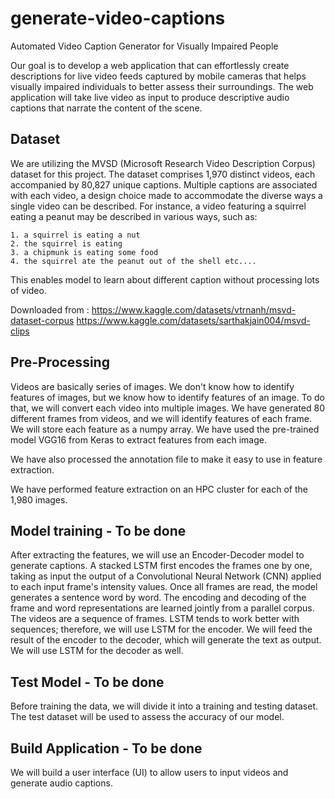 # generate-video-captions

Automated Video Caption Generator for Visually Impaired People

Our goal is to develop a web application that can effortlessly create descriptions for live video feeds captured by mobile cameras that helps visually impaired individuals to better assess their surroundings. The web application will take live video as input to produce descriptive audio captions that narrate the content of the scene.





## Dataset


We are utilizing the MVSD (Microsoft Research Video Description Corpus) dataset for this project. The dataset comprises 1,970 distinct videos, each accompanied by 80,827 unique captions. Multiple captions are associated with each video, a design choice made to accommodate the diverse ways a single video can be described. For instance, a video featuring a squirrel eating a peanut may be described in various ways, such as:

    1. a squirrel is eating a nut
    2. the squirrel is eating
    3. a chipmunk is eating some food
    4. the squirrel ate the peanut out of the shell etc....

This enables model to learn about different caption without processing lots of video.

Downloaded from : https://www.kaggle.com/datasets/vtrnanh/msvd-dataset-corpus https://www.kaggle.com/datasets/sarthakjain004/msvd-clips





## Pre-Processing

Videos are basically series of images. We don't know how to identify features of images, but we know how to identify features of an image. To do that, we will convert each video into multiple images. We have generated 80 different frames from videos, and we will identify features of each frame. We will store each feature as a numpy array. We have used the pre-trained model VGG16 from Keras to extract features from each image.

We have also processed the annotation file to make it easy to use in feature extraction.

We have performed feature extraction on an HPC cluster for each of the 1,980 images.


## Model training - To be done

After extracting the features, we will use an Encoder-Decoder model to generate captions. A stacked LSTM first encodes the frames one by one, taking as input the output of a Convolutional Neural Network (CNN) applied to each input frame's intensity values. Once all frames are read, the model generates a sentence word by word. The encoding and decoding of the frame and word representations are learned jointly from a parallel corpus. The videos are a sequence of frames. LSTM tends to work better with sequences; therefore, we will use LSTM for the encoder. We will feed the result of the encoder to the decoder, which will generate the text as output. We will use LSTM for the decoder as well.
## Test Model - To be done

Before training the data, we will divide it into a training and testing dataset. The test dataset will be used to assess the accuracy of our model.
## Build Application - To be done

We will build a user interface (UI) to allow users to input videos and generate audio captions.
